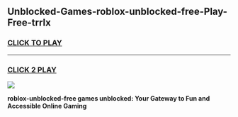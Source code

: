 
## Unblocked-Games-roblox-unblocked-free-Play-Free-trrlx
<h3>
<a href="https://premium76.site?title=roblox-unblocked-free&ref=17A">CLICK TO PLAY</a></h3>
<hr>

<h3>
<a href="https://premium76.site?title=roblox-unblocked-free&ref=17A">CLICK 2 PLAY</a>
  
</h3>

<a href="https://premium76.site?title=roblox-unblocked-free&ref=17A"><img src="https://clearcache.store/games.png"></a>


**roblox-unblocked-free games unblocked: Your Gateway to Fun and Accessible Online Gaming**
